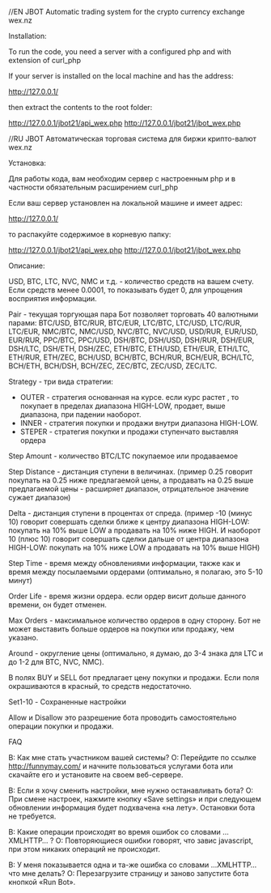 //EN
JBOT Automatic trading system for the crypto currency exchange wex.nz

Installation:

To run the code, you need a server with a configured php and with extension of curl_php

If your server is installed on the local machine and has the address:

http://127.0.0.1/

then extract the contents to the root folder:

http://127.0.0.1/jbot21/api_wex.php
http://127.0.0.1/jbot21/jbot_wex.php


//RU
JBOT Автоматическая торговая система для биржи крипто-валют wex.nz

Установка:

Для работы кода, вам необходим сервер с настроенным php и в частности
обязательным расширением curl_php

Если ваш сервер установлен на локальной машине
и имеет адрес:

http://127.0.0.1/

то распакуйте содержимое в корневую папку:

http://127.0.0.1/jbot21/api_wex.php
http://127.0.0.1/jbot21/jbot_wex.php


Описание:


USD, BTC, LTC, NVC, NMC и т.д. - количество средств на вашем счету. Если средств
менее 0.0001, то показывать будет 0, для упрощения восприятия информации.

Pair - текущая торгующая пара
Бот позволяет торговать 40 валютными парами:
BTC/USD, BTC/RUR, BTC/EUR, LTC/BTC, LTC/USD, LTC/RUR, LTC/EUR,
NMC/BTC, NMC/USD, NVC/BTC, NVC/USD, USD/RUR, EUR/USD, EUR/RUR,
PPC/BTC, PPC/USD, DSH/BTC, DSH/USD, DSH/RUR, DSH/EUR, DSH/LTC,
DSH/ETH, DSH/ZEC, ETH/BTC, ETH/USD, ETH/EUR, ETH/LTC, ETH/RUR,
ETH/ZEC, BCH/USD, BCH/BTC, BCH/RUR, BCH/EUR, BCH/LTC, BCH/ETH,
BCH/DSH, BCH/ZEC, ZEC/BTC, ZEC/USD, ZEC/LTC.

Strategy - три вида стратегии:
- OUTER - стратегия основанная на курсе. если курс растет , то покупает в
пределах диапазона HIGH-LOW, продает, выше диапазона, при падении наоборот.
- INNER - стратегия покупки и продажи внутри диапазона HIGH-LOW.
- STEPER - стратегия покупки и продажи ступенчато выставляя ордера

Step Amount - количество BTC/LTC покупаемое или продаваемое

Step Distance - дистанция ступени в величинах. (пример 0.25 говорит покупать на
0.25 ниже предлагаемой цены, а продавать на 0.25 выше предлагаемой цены -
расширяет диапазон, отрицательное значение сужает диапазон)

Delta - дистанция ступени в процентах от спреда. (пример -10 (минус 10) говорит
совершать сделки ближе к центру диапазона HIGH-LOW: покупать на 10% выше LOW а
продавать на 10% ниже HIGH. И наоборот 10 (плюс 10) говорит совершать сделки
дальше от центра диапазона HIGH-LOW: покупать на 10% ниже LOW а продавать на 10%
выше HIGH)

Step Time - время между обновлениями информации, также как и время между
посылаемыми ордерами (оптимально, я полагаю, это 5-10 минут)

Order Life - время жизни ордера. если ордер висит дольше данного времени, он
будет отменен.

Max Orders - максимальное количество ордеров в одну сторону. Бот не может
выставить больше ордеров на покупки или продажу, чем указано.

Around - округление цены (оптимально, я думаю, до 3-4 знака для LTC и до 1-2 для
BTC, NVC, NMC).

В полях BUY и SELL бот предлагает цену покупки и продажи. Если поля окрашиваются
в красный, то средств недостаточно.

Set1-10 - Сохраненные настройки

Allow и Disallow это разрешение бота проводить самостоятельно операции покупки и
продажи.


FAQ


В: Как мне стать участником вашей системы?
О: Перейдите по ссылке http://funnymay.com/ и начните пользоваться услугами бота
или скачайте его и установите на своем веб-сервере.

В: Если я хочу сменить настройки, мне нужно останавливать бота?
О: При смене настроек, нажмите кнопку «Save settings» и при следующем обновлении
информация будет подхвачена «на лету».
Остановки бота не требуется.

В: Какие операции происходят во время ошибок со словами …XMLHTTP… ?
О: Повторяющиеся ошибки говорят, что завис javascript, при этом никаких операций
не происходит.

В: У меня показывается одна и та-же ошибка со словами …XMLHTTP… что мне делать?
О: Перезагрузите страницу и заново запустите бота кнопкой «Run Bot».
